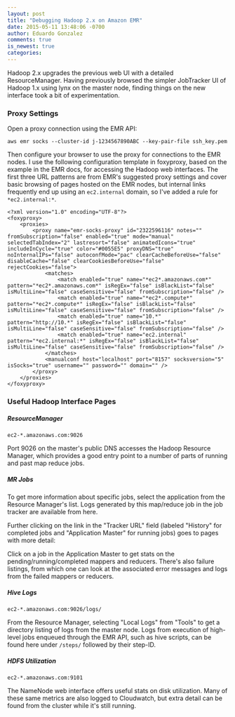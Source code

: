 ```yaml
---
layout: post
title: "Debugging Hadoop 2.x on Amazon EMR"
date: 2015-05-11 13:48:06 -0700
author: Eduardo Gonzalez
comments: true
is_newest: true
categories: 
---
```


Hadoop 2.x upgrades the previous web UI with a detailed ResourceManager.
Having previously browsed the simpler JobTracker UI of Hadoop 1.x using lynx on the master node,
finding things on the new interface took a bit of experimentation.

### Proxy Settings

Open a proxy connection using the EMR API:

    aws emr socks --cluster-id j-1234567890ABC --key-pair-file ssh_key.pem

Then configure your browser to use the proxy for connections to the EMR nodes.
I use the following configuration template in foxyproxy, based on the example in the EMR docs, for accessing the Hadoop web interfaces.
The first three URL patterns are from EMR's suggested proxy settings and cover basic browsing of pages hosted on the EMR nodes,
but internal links frequently end up using an `ec2.internal` domain, so I've added a rule for `*ec2.internal:*`.

    <?xml version="1.0" encoding="UTF-8"?>
    <foxyproxy>
        <proxies>
            <proxy name="emr-socks-proxy" id="2322596116" notes="" fromSubscription="false" enabled="true" mode="manual" selectedTabIndex="2" lastresort="false" animatedIcons="true" includeInCycle="true" color="#0055E5" proxyDNS="true" noInternalIPs="false" autoconfMode="pac" clearCacheBeforeUse="false" disableCache="false" clearCookiesBeforeUse="false" rejectCookies="false">
                <matches>
                    <match enabled="true" name="*ec2*.amazonaws.com*" pattern="*ec2*.amazonaws.com*" isRegEx="false" isBlackList="false" isMultiLine="false" caseSensitive="false" fromSubscription="false" />
                    <match enabled="true" name="*ec2*.compute*" pattern="*ec2*.compute*" isRegEx="false" isBlackList="false" isMultiLine="false" caseSensitive="false" fromSubscription="false" />
                    <match enabled="true" name="10.*" pattern="http://10.*" isRegEx="false" isBlackList="false" isMultiLine="false" caseSensitive="false" fromSubscription="false" />
                    <match enabled="true" name="ec2.internal" pattern="*ec2.internal:*" isRegEx="false" isBlackList="false" isMultiLine="false" caseSensitive="false" fromSubscription="false" />
                </matches>
                <manualconf host="localhost" port="8157" socksversion="5" isSocks="true" username="" password="" domain="" />
            </proxy>
        </proxies>
    </foxyproxy>

### Useful Hadoop Interface Pages

##### ResourceManager
`ec2-*.amazonaws.com:9026`

Port 9026 on the master's public DNS accesses the Hadoop Resource Manager, which provides a good entry point to a number of parts of running and past map reduce jobs.

##### MR Jobs
To get more information about specific jobs, select the application from the Resource Manager's list.
Logs generated by this map/reduce job in the job tracker are available from here.

Further clicking on the link in the "Tracker URL" field (labeled "History" for completed jobs and "Application Master" for running jobs) goes to pages with more detail:

Click on a job in the Application Master to get stats on the pending/running/completed mappers and reducers.
There's also failure listings, from which one can look at the associated error messages and logs from the failed mappers or reducers.

##### Hive Logs
`ec2-*.amazonaws.com:9026/logs/`

From the Resource Manager, selecting "Local Logs" from "Tools" to get a directory listing of logs from the master node.
Logs from execution of high-level jobs enqueued through the EMR API, such as hive scripts, can be found here under `/steps/` followed by their step-ID.

##### HDFS Utilization
`ec2-*.amazonaws.com:9101`

The NameNode web interface offers useful stats on disk utilization.
Many of these same metrics are also logged to Cloudwatch, but extra detail can be found from the cluster while it's still running.

